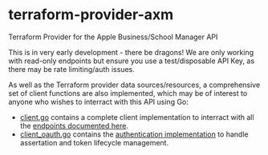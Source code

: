 # terraform-provider-axm
Terraform Provider for the Apple Business/School Manager API

This is in very early development - there be dragons! We are only working with read-only endpoints but ensure you use a test/disposable API Key, as there may be rate limiting/auth issues.

As well as the Terraform provider data sources/resources, a comprehensive set of client functions are also implemented, which may be of interest to anyone who wishes to interract with this API using Go:

* [client.go](internal/provider/client.go) contains a complete client implementation to interract with all the [endpoints documented here](https://developer.apple.com/documentation/apple-school-and-business-manager-api).
* [client_oauth.go](internal/provider/client_oauth.go) contains the [authentication implementation](https://developer.apple.com/documentation/apple-school-and-business-manager-api/implementing-oauth-for-the-apple-school-and-business-manager-api) to handle assertation and token lifecycle management.
